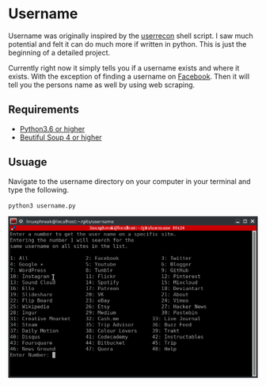 # Username
Username was originally inspired by the [userrecon](https://github.com/thelinuxchoice/userrecon) shell script. I saw much potential and felt it can do much more if written in python. This is just the beginning of a detailed project. 

Currently right now it simply tells you if a username exists and where it exists. With the exception of finding a username on [Facebook](https://www.facebook.com/onlytechmeout/). Then it will tell you the persons name as well by using web scraping.

## Requirements

* [Python3.6 or higher](https://www.python.org)
* [Beutiful Soup 4 or higher](https://pypi.org/project/beautifulsoup4/)

## Usuage
Navigate to the username directory on your computer in your terminal and type the following. 

`python3 username.py`

![Program Running](include/program.png)
